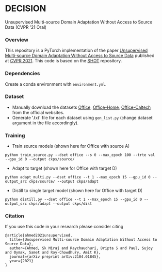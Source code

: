 # DECISION
Unsupervised Multi-source Domain Adaptation Without Access to Source Data (CVPR '21 Oral)

### Overview
This repository is a PyTorch implementation of the paper [Unsupervised Multi-source Domain Adaptation Without Access to Source Data](https://arxiv.org/pdf/2104.01845.pdf) published at [CVPR 2021](http://cvpr2021.thecvf.com/). This code is based on the [SHOT](https://github.com/tim-learn/SHOT) repository.

### Dependencies
Create a conda environment with `environment.yml`.

### Dataset
- Manually download the datasets [Office](https://drive.google.com/file/d/0B4IapRTv9pJ1WGZVd1VDMmhwdlE/view), [Office-Home](https://drive.google.com/file/d/0B81rNlvomiwed0V1YUxQdC1uOTg/view), [Office-Caltech](http://www.vision.caltech.edu/Image_Datasets/Caltech256/256_ObjectCategories.tar) from the official websites.
- Generate '.txt' file for each dataset using `gen_list.py` (change dataset argument in the file accordingly). 

### Training
- Train source models (shown here for Office with source A)
```
python train_source.py --dset office --s 0 --max_epoch 100 --trte val --gpu_id 0 --output ckps/source/
```
- Adapt to target (shown here for Office with target D)
```
python adapt_multi.py --dset office --t 1 --max_epoch 15 --gpu_id 0 --output_src ckps/source/ --output ckps/adapt
```
- Distill to single target model (shown here for Office with target D)
```
python distill.py --dset office --t 1 --max_epoch 15 --gpu_id 0 --output_src ckps/adapt --output ckps/dist
```

### Citation
If you use this code in your research please consider citing
```
@article{ahmed2021unsupervised,
  title={Unsupervised Multi-source Domain Adaptation Without Access to Source Data},
  author={Ahmed, Sk Miraj and Raychaudhuri, Dripta S and Paul, Sujoy and Oymak, Samet and Roy-Chowdhury, Amit K},
  journal={arXiv preprint arXiv:2104.01845},
  year={2021}
}
```
